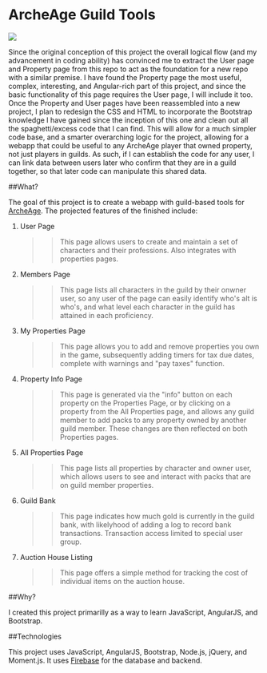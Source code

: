 ArcheAge Guild Tools
================


<img src="http://i47.photobucket.com/albums/f154/uninvisible/archeage_zpscf3i0mgx.png">

Since the original conception of this project the overall logical flow (and my advancement in coding ability) has convinced me to extract the User page and Property page from this repo to act as the foundation for a new repo with a similar premise.  I have found the Property page the most useful, complex, interesting, and Angular-rich part of this project, and since the basic functionality of this page requires the User page, I will include it too. Once the Property and User pages have been reassembled into a new project, I plan to redesign the CSS and HTML to incorporate the Bootstrap knowledge I have gained since the inception of this one and clean out all the spaghetti/excess code that I can find.  This will allow for a much simpler code base, and a smarter overarching logic for the project, allowing for a webapp that could be useful to any ArcheAge player that owned property, not just players in guilds.  As such, if I can establish the code for any user, I can link data between users later who confirm that they are in a guild together, so that later code can manipulate this shared data.  

##What?

The goal of this project is to create a webapp with guild-based tools for [ArcheAge](https://www.google.com/url?sa=t&rct=j&q=&esrc=s&source=web&cd=1&cad=rja&uact=8&ved=0CC4QFjAA&url=http%3A%2F%2Fwww.archeagegame.com%2F&ei=YGYAVeG3BPeTsQSUoIDwDw&usg=AFQjCNHgURxtVBi1FIL_jHHfsMNRRnfGbQ&sig2=Gny2Vis_vOgGhYs9L9QP_A).  The projected features of the finished include:

1. User Page
	>> This page allows users to create and maintain a set of characters and their professions.  Also integrates with properties pages.
2. Members Page
	>> This page lists all characters in the guild by their onwner user, so any user of the page can easily identify who's alt is who's, and what level each character in the guild has attained in each proficiency.
3. My Properties Page
	>> This page allows you to add and remove properties you own in the game, subsequently adding timers for tax due dates, complete with warnings and "pay taxes" function.
4. Property Info Page
	>> This page is generated via the "info" button on each property on the Properties Page, or by clicking on a property from the All Properties page, and allows any guild member to add packs to any property owned by another guild member.  These changes are then reflected on both Properties pages.
5. All Properties Page
	>> This page lists all properties by character and owner user, which allows users to see and interact with packs that are on guild member properties.
6. Guild Bank
	>> This page indicates how much gold is currently in the guild bank, with likelyhood of adding a log to record bank transactions.  Transaction access limited to special user group.
7. Auction House Listing
	>> This page offers a simple method for tracking the cost of individual items on the auction house.	


##Why?

I created this project primarilly as a way to learn JavaScript, AngularJS, and Bootstrap.

##Technologies

This project uses JavaScript, AngularJS, Bootstrap, Node.js, jQuery, and Moment.js.  It uses [Firebase](https://www.firebase.com/) for the database and backend.
